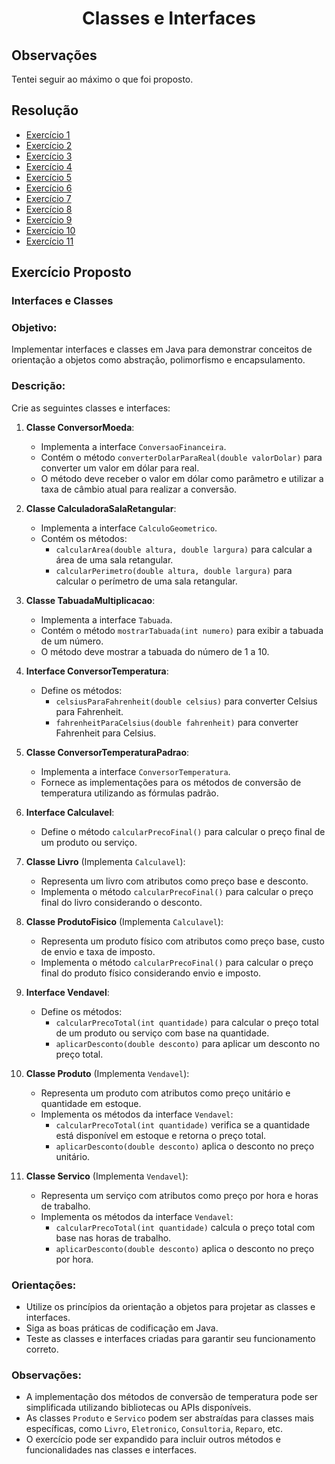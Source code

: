 

<h1 style="text-align:center">Classes e Interfaces</h1>

## Observações

Tentei seguir ao máximo o que foi proposto.

## Resolução

- [Exercício 1](src/ex1)
- [Exercício 2](src/ex2)
- [Exercício 3](src/ex3)
- [Exercício 4](src/ex4)
- [Exercício 5](src/ex5)
- [Exercício 6](src/ex6)
- [Exercício 7](src/ex7)
- [Exercício 8](src/ex8)
- [Exercício 9](src/ex9)
- [Exercício 10](src/ex10)
- [Exercício 11](src/ex11)

## Exercício Proposto

### Interfaces e Classes

### Objetivo:
Implementar interfaces e classes em Java para demonstrar conceitos de orientação a objetos como abstração, polimorfismo e encapsulamento.

### Descrição:
Crie as seguintes classes e interfaces:

1. **Classe ConversorMoeda**:
    - Implementa a interface `ConversaoFinanceira`.
    - Contém o método `converterDolarParaReal(double valorDolar)` para converter um valor em dólar para real.
    - O método deve receber o valor em dólar como parâmetro e utilizar a taxa de câmbio atual para realizar a conversão.

2. **Classe CalculadoraSalaRetangular**:
    - Implementa a interface `CalculoGeometrico`.
    - Contém os métodos:
        - `calcularArea(double altura, double largura)` para calcular a área de uma sala retangular.
        - `calcularPerimetro(double altura, double largura)` para calcular o perímetro de uma sala retangular.

3. **Classe TabuadaMultiplicacao**:
    - Implementa a interface `Tabuada`.
    - Contém o método `mostrarTabuada(int numero)` para exibir a tabuada de um número.
    - O método deve mostrar a tabuada do número de 1 a 10.

4. **Interface ConversorTemperatura**:
    - Define os métodos:
        - `celsiusParaFahrenheit(double celsius)` para converter Celsius para Fahrenheit.
        - `fahrenheitParaCelsius(double fahrenheit)` para converter Fahrenheit para Celsius.

5. **Classe ConversorTemperaturaPadrao**:
    - Implementa a interface `ConversorTemperatura`.
    - Fornece as implementações para os métodos de conversão de temperatura utilizando as fórmulas padrão.

6. **Interface Calculavel**:
    - Define o método `calcularPrecoFinal()` para calcular o preço final de um produto ou serviço.

7. **Classe Livro** (Implementa `Calculavel`):
    - Representa um livro com atributos como preço base e desconto.
    - Implementa o método `calcularPrecoFinal()` para calcular o preço final do livro considerando o desconto.

8. **Classe ProdutoFisico** (Implementa `Calculavel`):
    - Representa um produto físico com atributos como preço base, custo de envio e taxa de imposto.
    - Implementa o método `calcularPrecoFinal()` para calcular o preço final do produto físico considerando envio e imposto.

9. **Interface Vendavel**:
    - Define os métodos:
        - `calcularPrecoTotal(int quantidade)` para calcular o preço total de um produto ou serviço com base na quantidade.
        - `aplicarDesconto(double desconto)` para aplicar um desconto no preço total.

10. **Classe Produto** (Implementa `Vendavel`):
    - Representa um produto com atributos como preço unitário e quantidade em estoque.
    - Implementa os métodos da interface `Vendavel`:
        - `calcularPrecoTotal(int quantidade)` verifica se a quantidade está disponível em estoque e retorna o preço total.
        - `aplicarDesconto(double desconto)` aplica o desconto no preço unitário.

11. **Classe Servico** (Implementa `Vendavel`):
    - Representa um serviço com atributos como preço por hora e horas de trabalho.
    - Implementa os métodos da interface `Vendavel`:
        - `calcularPrecoTotal(int quantidade)` calcula o preço total com base nas horas de trabalho.
        - `aplicarDesconto(double desconto)` aplica o desconto no preço por hora.

### Orientações:
- Utilize os princípios da orientação a objetos para projetar as classes e interfaces.
- Siga as boas práticas de codificação em Java.
- Teste as classes e interfaces criadas para garantir seu funcionamento correto.

### Observações:
- A implementação dos métodos de conversão de temperatura pode ser simplificada utilizando bibliotecas ou APIs disponíveis.
- As classes `Produto` e `Servico` podem ser abstraídas para classes mais específicas, como `Livro`, `Eletronico`, `Consultoria`, `Reparo`, etc.
- O exercício pode ser expandido para incluir outros métodos e funcionalidades nas classes e interfaces.